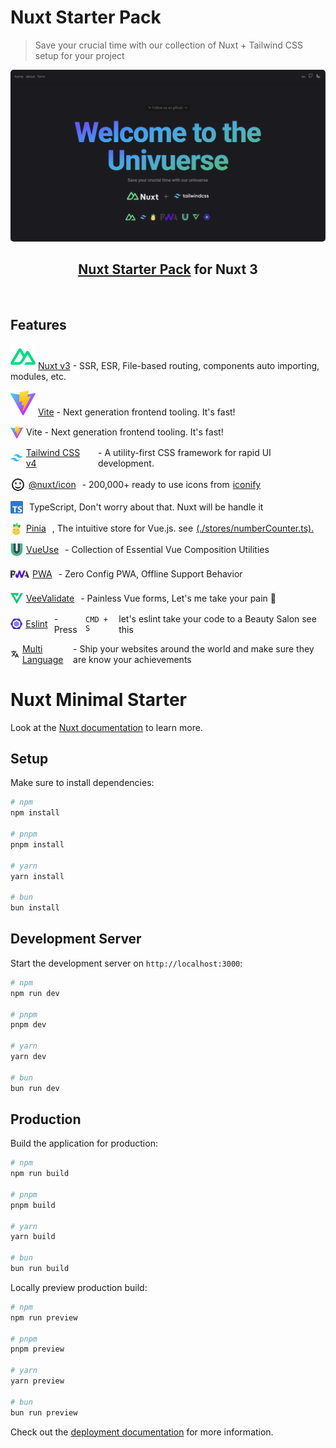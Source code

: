# Nuxt Starter Pack

> Save your crucial time with our collection of Nuxt + Tailwind CSS setup for your project

<p align="center">
<img src="assets/image/univuerse.png" width="600" style="border-radius: 5px"  />
</p>

<h2 align="center">
<a href="https://github.com/The-Univuerse/nuxt-tailwind-starter-pack">Nuxt Starter Pack</a> for Nuxt 3
</h2>
<br>

## Features

![Nuxt](/assets/image/docAsset/nuxt.svg) [Nuxt v3](https://nuxt.com/) - SSR, ESR, File-based routing, components auto importing, modules, etc.

![Vite](/assets/image/docAsset/vite.svg) [Vite](https://vite.dev/) - Next generation frontend tooling. It's fast!

<p style="display: flex;align-items: center; gap: 5px">
<svg xmlns="http://www.w3.org/2000/svg" width="20" height="20" viewBox="0 0 256 257">
<defs><linearGradient id="logosVitejs0" x1="-.828%" x2="57.636%" y1="7.652%" y2="78.411%"><stop offset="0%" stop-color="#41d1ff" /><stop offset="100%" stop-color="#bd34fe" /></linearGradient><linearGradient id="logosVitejs1" x1="43.376%" x2="50.316%" y1="2.242%" y2="89.03%"><stop offset="0%" stop-color="#ffea83" /><stop offset="8.333%" stop-color="#ffdd35" /><stop offset="100%" stop-color="#ffa800" /></linearGradient></defs><path fill="url(#logosVitejs0)" d="M255.153 37.938L134.897 252.976c-2.483 4.44-8.862 4.466-11.382.048L.875 37.958c-2.746-4.814 1.371-10.646 6.827-9.67l120.385 21.517a6.5 6.5 0 0 0 2.322-.004l117.867-21.483c5.438-.991 9.574 4.796 6.877 9.62" /><path fill="url(#logosVitejs1)" d="M185.432.063L96.44 17.501a3.27 3.27 0 0 0-2.634 3.014l-5.474 92.456a3.268 3.268 0 0 0 3.997 3.378l24.777-5.718c2.318-.535 4.413 1.507 3.936 3.838l-7.361 36.047c-.495 2.426 1.782 4.5 4.151 3.78l15.304-4.649c2.372-.72 4.652 1.36 4.15 3.788l-11.698 56.621c-.732 3.542 3.979 5.473 5.943 2.437l1.313-2.028l72.516-144.72c1.215-2.423-.88-5.186-3.54-4.672l-25.505 4.922c-2.396.462-4.435-1.77-3.759-4.114l16.646-57.705c.677-2.35-1.37-4.583-3.769-4.113" />
</svg>
Vite - Next generation frontend tooling. It's fast!
</p>

<p style="display: flex;align-items: center; gap: 5px">
<svg xmlns="http://www.w3.org/2000/svg" width="20" height="20" viewBox="0 0 128 128"><path fill="#38bdf8" d="M64.004 25.602c-17.067 0-27.73 8.53-32 25.597c6.398-8.531 13.867-11.73 22.398-9.597c4.871 1.214 8.352 4.746 12.207 8.66C72.883 56.629 80.145 64 96.004 64c17.066 0 27.73-8.531 32-25.602q-9.6 12.803-22.399 9.602c-4.87-1.215-8.347-4.746-12.207-8.66c-6.27-6.367-13.53-13.738-29.394-13.738M32.004 64c-17.066 0-27.73 8.531-32 25.602Q9.603 76.799 22.402 80c4.871 1.215 8.352 4.746 12.207 8.66c6.274 6.367 13.536 13.738 29.395 13.738c17.066 0 27.73-8.53 32-25.597q-9.6 12.797-22.399 9.597c-4.87-1.214-8.347-4.746-12.207-8.66C55.128 71.371 47.868 64 32.004 64m0 0"/></svg>
<a style="margin-right: 5px" href="https://tailwindcss.com/">Tailwind CSS v4</a> - A utility-first CSS framework for rapid UI development.
</p>

<p style="display: flex;align-items: center; gap: 5px">
<svg xmlns="http://www.w3.org/2000/svg" width="24" height="24" viewBox="0 0 24 24"><g fill="currentColor" fill-opacity="0"><path d="M9.5 9c0 -0.52 -0.48 -1 -1 -1c-0.52 0 -1 0.48 -1 1v1.44c0 0.52 0.48 1.06 1 1.06c0.52 0 1 -0.48 1 -1v-1.5Z" fill-opacity="1"/><path d="M16.5 9c0 -0.52 -0.48 -1 -1 -1c-0.52 0 -1 0.48 -1 1v1.44c0 0.52 0.48 1.06 1 1.06c0.52 0 1 -0.48 1 -1v-1.5Z" fill-opacity="1"/><path fill-rule="evenodd" d="M12 18c3.13 0 5.33 -2.88 5 -3.5c-0.33 -0.63 -1.5 1.5 -5 1.5c-3.5 0 -4.69 -2.13 -5 -1.5c-0.31 0.63 1.88 3.5 5 3.5Z" clip-rule="evenodd" fill-opacity="1"/></g><path fill="none" stroke="currentColor" stroke-linecap="round" stroke-linejoin="round" stroke-width="2" d="M12 3c4.97 0 9 4.03 9 9c0 4.97 -4.03 9 -9 9c-4.97 0 -9 -4.03 -9 -9c0 -4.97 4.03 -9 9 -9Z"/></svg>
<a style="margin-right: 5px" href="https://tailwindcss.com/">@nuxt/icon</a> - 200,000+ ready to use icons from <a href="https://icon-sets.iconify.design/">iconify</a>
</p>

<p style="display: flex;align-items: center; gap: 5px">
<svg style="margin-right: 5px" xmlns="http://www.w3.org/2000/svg" width="20" height="20" viewBox="0 0 256 256"><path fill="#3178c6" d="M20 0h216c11.046 0 20 8.954 20 20v216c0 11.046-8.954 20-20 20H20c-11.046 0-20-8.954-20-20V20C0 8.954 8.954 0 20 0"/><path fill="#fff" d="M150.518 200.475v27.62q6.738 3.453 15.938 5.179T185.849 235q9.934 0 18.874-1.899t15.678-6.257q6.738-4.359 10.669-11.394q3.93-7.033 3.93-17.391q0-7.51-2.246-13.163a30.8 30.8 0 0 0-6.479-10.055q-4.232-4.402-10.149-7.898t-13.347-6.602q-5.442-2.245-9.761-4.359t-7.342-4.316q-3.024-2.2-4.665-4.661t-1.641-5.567q0-2.848 1.468-5.135q1.469-2.288 4.147-3.927t6.565-2.547q3.887-.906 8.638-.906q3.456 0 7.299.518q3.844.517 7.732 1.597a54 54 0 0 1 7.558 2.719a41.7 41.7 0 0 1 6.781 3.797v-25.807q-6.306-2.417-13.778-3.582T198.633 107q-9.847 0-18.658 2.115q-8.811 2.114-15.506 6.602q-6.694 4.49-10.582 11.437Q150 134.102 150 143.769q0 12.342 7.127 21.06t21.638 14.759a292 292 0 0 1 10.625 4.575q4.924 2.244 8.509 4.66t5.658 5.265t2.073 6.474a9.9 9.9 0 0 1-1.296 4.963q-1.295 2.287-3.93 3.97t-6.565 2.632t-9.2.95q-8.983 0-17.794-3.151t-16.327-9.451m-46.036-68.733H140V109H41v22.742h35.345V233h28.137z"/></svg>
TypeScript, Don't worry about that. Nuxt will be handle it
</p>

<p style="display: flex;align-items: center; gap: 5px">
<svg xmlns="http://www.w3.org/2000/svg" width="20" height="20" viewBox="0 0 256 331"><defs><linearGradient id="logosPinia0" x1="55.342%" x2="42.817%" y1="0%" y2="42.863%"><stop offset="0%" stop-color="#52ce63"/><stop offset="100%" stop-color="#51a256"/></linearGradient><linearGradient id="logosPinia1" x1="55.349%" x2="42.808%" y1="0%" y2="42.863%"><stop offset="0%" stop-color="#52ce63"/><stop offset="100%" stop-color="#51a256"/></linearGradient><linearGradient id="logosPinia2" x1="50%" x2="50%" y1="0%" y2="58.811%"><stop offset="0%" stop-color="#8ae99c"/><stop offset="100%" stop-color="#52ce63"/></linearGradient><linearGradient id="logosPinia3" x1="51.378%" x2="44.585%" y1="17.473%" y2="100%"><stop offset="0%" stop-color="#ffe56c"/><stop offset="100%" stop-color="#ffc63a"/></linearGradient></defs><path fill="url(#logosPinia0)" d="M67.56 173.328c30.366-2.985 41.08-27.648 44.735-64.823c3.654-37.175-21.174-70.814-31.502-69.799s-43.15 40.322-46.805 77.497c-3.654 37.175 3.205 60.11 33.572 57.125" transform="rotate(-38 72.877 106.136)"/><path fill="url(#logosPinia1)" d="M184.454 186.277c30.367 2.986 36.394-20.032 32.74-57.207c-3.655-37.175-35.645-76.4-45.973-77.415s-35.989 32.542-32.334 69.717s15.201 61.92 45.567 64.905" transform="rotate(52 178.34 119.085)"/><path fill="url(#logosPinia2)" d="M129.232 151.601c27.341 0 34.878-26.184 34.878-67.013S138.531 3.745 129.232 3.745S93.605 43.758 93.605 84.588c0 40.829 8.286 67.013 35.627 67.013" transform="rotate(7 128.858 77.673)"/><path fill="url(#logosPinia3)" d="M113.386 330.307c56.896 0 103.038-16.528 103.038-91.482s-46.142-136.462-103.038-136.462c-56.897 0-103.002 61.507-103.002 136.462s46.105 91.482 103.002 91.482"/><ellipse cx="165.427" cy="216.677" fill="#eaadcc" rx="14.717" ry="6.845"/><ellipse cx="57.273" cy="212.57" fill="#eaadcc" rx="14.717" ry="6.845" transform="rotate(7 57.273 212.57)"/><path d="M96.266 210.285a2.054 2.054 0 1 0-3.406 2.295c3.151 4.676 7.997 7.39 14.373 8.119c6.348.725 12.016-.902 16.877-4.852a2.054 2.054 0 1 0-2.59-3.187c-3.999 3.249-8.563 4.559-13.82 3.958c-5.23-.598-8.986-2.7-11.434-6.333M65.818 178.63a14.67 14.67 0 0 1 10.551 3.945a14.67 14.67 0 0 1 4.672 10.25a14.67 14.67 0 0 1-3.945 10.55a14.67 14.67 0 0 1-10.25 4.672a14.67 14.67 0 0 1-10.551-3.945a14.67 14.67 0 0 1-4.67-10.25a14.67 14.67 0 0 1 3.944-10.55a14.67 14.67 0 0 1 10.249-4.672"/><path fill="#fff" d="M66.59 190.932a4.792 4.792 0 1 0-9.578.336a4.792 4.792 0 0 0 9.579-.336"/><path d="M154.99 182.366a14.67 14.67 0 0 1 10.552 3.944a14.67 14.67 0 0 1 4.67 10.25a14.67 14.67 0 0 1-3.944 10.551a14.67 14.67 0 0 1-10.25 4.671a14.67 14.67 0 0 1-10.55-3.945a14.67 14.67 0 0 1-4.672-10.25a14.67 14.67 0 0 1 3.945-10.55a14.67 14.67 0 0 1 10.25-4.671"/><path fill="#fff" d="M65.71 175.552c9.824-.343 18.066 7.342 18.409 17.165s-7.342 18.065-17.166 18.408s-18.064-7.342-18.407-17.166c-.343-9.823 7.341-18.064 17.164-18.407m12.252 17.38c-.224-6.423-5.613-11.448-12.037-11.223c-6.422.224-11.447 5.612-11.222 12.035c.224 6.424 5.612 11.448 12.035 11.224s11.448-5.612 11.224-12.036m76.921-13.645c9.824-.343 18.065 7.342 18.408 17.165s-7.342 18.065-17.165 18.408s-18.065-7.342-18.408-17.165s7.342-18.065 17.165-18.408m12.251 17.38c-.224-6.423-5.612-11.447-12.036-11.223s-11.448 5.613-11.223 12.036s5.612 11.448 12.035 11.224c6.424-.225 11.448-5.613 11.224-12.037"/><path fill="#fff" d="M155.763 194.668a4.792 4.792 0 1 0-9.578.335a4.792 4.792 0 0 0 9.578-.335"/><path fill="#ecb732" d="m38.083 243.16l22.33 23.235l16.022-17.044a3.765 3.765 0 0 1 5.486 5.157l-16.283 17.324l23.1 24.036a3.765 3.765 0 1 1-5.43 5.218l-22.834-23.761l-10.725 11.41a3.765 3.765 0 1 1-5.486-5.158l10.986-11.688l-22.595-23.511a3.765 3.765 0 1 1 5.43-5.218m149.956 0a3.765 3.765 0 1 1 5.429 5.218l-22.596 23.511l10.988 11.688a3.765 3.765 0 0 1-.042 5.201l-.123.121a3.765 3.765 0 0 1-5.322-.165l-10.725-11.41l-22.834 23.762a3.765 3.765 0 0 1-5.197.222l-.127-.116a3.765 3.765 0 0 1-.105-5.324l23.1-24.036l-16.284-17.324a3.765 3.765 0 0 1 .042-5.2l.123-.121a3.765 3.765 0 0 1 5.321.164l16.021 17.044z"/><path fill="#ffc73b" d="M136.602 126.74a3.765 3.765 0 0 1 0 5.323l-17.53 17.531l10.684 10.686a3.765 3.765 0 0 1 .12 5.2l-.12.125a3.765 3.765 0 0 1-5.324 0l-10.686-10.686l-10.686 10.686a3.765 3.765 0 1 1-5.324-5.325l10.685-10.686l-17.53-17.53a3.765 3.765 0 0 1-.12-5.2l.12-.125a3.765 3.765 0 0 1 5.324 0l17.531 17.53l17.531-17.53a3.765 3.765 0 0 1 5.325 0"/></svg>
<a style="margin-right: 5px" href="https://pinia.vuejs.org/">Pinia</a> , The intuitive store for Vue.js. see <a href="https://github.com/The-Univuerse/nuxt-tailwind-starter-pack/blob/main/stores/numberCounter.ts">(./stores/numberCounter.ts).</a>
</p>

<p style="display: flex;align-items: center; gap: 5px">
<svg xmlns="http://www.w3.org/2000/svg" width="20" height="20" viewBox="0 0 256 277"><path fill="#35495e" d="M202.968 0v148.146c0 41.405-33.563 74.967-74.968 74.967s-74.968-33.562-74.968-74.967V0h53.036v148.146a21.932 21.932 0 1 0 43.864 0V0z"/><path fill="#41b883" d="M256 0v148.146c0 70.694-57.306 128.019-128 128.019S0 218.84 0 148.145V0h53.032v148.146c0 41.405 33.566 74.967 74.968 74.967s74.968-33.562 74.968-74.967V0z"/></svg>
<a style="margin-right: 5px" href="https://vueuse.org/">VueUse</a> - Collection of Essential Vue Composition Utilities
</p>

<p style="display: flex;align-items: center; gap: 5px">
<svg xmlns="http://www.w3.org/2000/svg" width="30" height="30" viewBox="0 0 512 193"><path fill="#3d3d3d" d="m376.818 158.244l14.791-37.403h42.707l-20.267-56.739L439.397 0L512 192.769h-53.542l-12.407-34.525z"/><path fill="#5a0fc8" d="M331.14 192.77L408.863 0l-51.528.001l-53.167 124.571L266.361.001h-39.607l-40.595 124.571l-28.629-56.764l-25.907 79.817l26.304 45.145h50.71L245.32 81.056l34.976 111.714z"/><path fill="#3d3d3d" d="M48.912 126.595H80.65q14.421 0 25.683-3.22l8.208-25.287l22.94-70.674a56.5 56.5 0 0 0-5.986-7.858Q113.827 0 79.795 0H0v192.77h48.912zm42.01-82.247q6.901 6.945 6.901 18.59q0 11.733-6.069 18.611q-6.653 7.642-24.5 7.642H48.912V37.404h18.476q16.635 0 23.534 6.945"/></svg>
<a style="margin-right: 5px" href="https://vite-pwa-org.netlify.app/">PWA</a> - Zero Config PWA, Offline Support Behavior
</p>

<p style="display: flex;align-items: center; gap: 5px">
<svg xmlns="http://www.w3.org/2000/svg" width="20" height="20" viewBox="0 0 128 128"><path fill="#04c971" d="m0 8.574l64 110.852L128 8.574h-21.408l-10.705 18.54L64 82.343l-31.887-55.23h21.979L64 44.27l9.908-17.158L84.611 8.574z"/></svg>
<a style="margin-right: 5px" href="https://vite-pwa-org.netlify.app/">VeeValidate</a> - Painless Vue forms, Let's me take your pain 💪
</p>

<p style="display: flex;align-items: center; gap: 5px">
<svg xmlns="http://www.w3.org/2000/svg" width="20" height="20" viewBox="0 0 256 225"><path fill="#8080f2" d="m77.965 80.568l48.57-28.042a3.93 3.93 0 0 1 3.93 0l48.57 28.042A3.93 3.93 0 0 1 181 83.971v56.084c0 1.403-.75 2.7-1.965 3.403l-48.57 28.042a3.93 3.93 0 0 1-3.93 0l-48.57-28.042A3.93 3.93 0 0 1 76 140.055V83.97c.001-1.404.75-2.7 1.965-3.403"/><path fill="#4b32c3" d="M254.417 107.417L196.323 6.35C194.213 2.696 190.315 0 186.095 0H69.906c-4.22 0-8.12 2.696-10.23 6.35L1.583 107.194c-2.11 3.655-2.11 8.268 0 11.923l58.093 100.239c2.11 3.654 6.01 5.522 10.23 5.522h116.188c4.22 0 8.119-1.812 10.228-5.467l58.094-100.402c2.112-3.653 2.112-7.938 0-11.592m-48.105 48.6c0 1.485-.894 2.86-2.182 3.604l-73.999 42.693a4.21 4.21 0 0 1-4.186 0l-74.056-42.693c-1.287-.744-2.188-2.118-2.188-3.605V70.628c0-1.487.888-2.86 2.176-3.604l73.995-42.694a4.2 4.2 0 0 1 4.185 0l74.06 42.694c1.289.744 2.195 2.117 2.195 3.604z"/></svg>
<a style="margin-right: 5px" href="https://vite-pwa-org.netlify.app/">Eslint</a> - Press <code>CMD + S</code> let's eslint take your code to a Beauty Salon see this
</p>
<p style="display: flex;align-items: center; gap: 5px">
<svg xmlns="http://www.w3.org/2000/svg" width="20" height="20" viewBox="0 0 512 512"><path fill="currentColor" d="m478.33 433.6l-90-218a22 22 0 0 0-40.67 0l-90 218a22 22 0 1 0 40.67 16.79L316.66 406h102.67l18.33 44.39A22 22 0 0 0 458 464a22 22 0 0 0 20.32-30.4ZM334.83 362L368 281.65L401.17 362Zm-66.99-19.08a22 22 0 0 0-4.89-30.7c-.2-.15-15-11.13-36.49-34.73c39.65-53.68 62.11-114.75 71.27-143.49H330a22 22 0 0 0 0-44H214V70a22 22 0 0 0-44 0v20H54a22 22 0 0 0 0 44h197.25c-9.52 26.95-27.05 69.5-53.79 108.36c-31.41-41.68-43.08-68.65-43.17-68.87a22 22 0 0 0-40.58 17c.58 1.38 14.55 34.23 52.86 83.93c.92 1.19 1.83 2.35 2.74 3.51c-39.24 44.35-77.74 71.86-93.85 80.74a22 22 0 1 0 21.07 38.63c2.16-1.18 48.6-26.89 101.63-85.59c22.52 24.08 38 35.44 38.93 36.1a22 22 0 0 0 30.75-4.9Z"/></svg>
<a style="margin-right: 5px" href="https://github.com/The-Univuerse/nuxt-tailwind-starter-pack/tree/main/i18n/locales">Multi Language</a> - Ship your websites around the world and make sure they are know your achievements
</p>

# Nuxt Minimal Starter

Look at the [Nuxt documentation](https://nuxt.com/docs/getting-started/introduction) to learn more.

## Setup

Make sure to install dependencies:

```bash
# npm
npm install

# pnpm
pnpm install

# yarn
yarn install

# bun
bun install
```

## Development Server

Start the development server on `http://localhost:3000`:

```bash
# npm
npm run dev

# pnpm
pnpm dev

# yarn
yarn dev

# bun
bun run dev
```

## Production

Build the application for production:

```bash
# npm
npm run build

# pnpm
pnpm build

# yarn
yarn build

# bun
bun run build
```

Locally preview production build:

```bash
# npm
npm run preview

# pnpm
pnpm preview

# yarn
yarn preview

# bun
bun run preview
```

Check out the [deployment documentation](https://nuxt.com/docs/getting-started/deployment) for more information.
